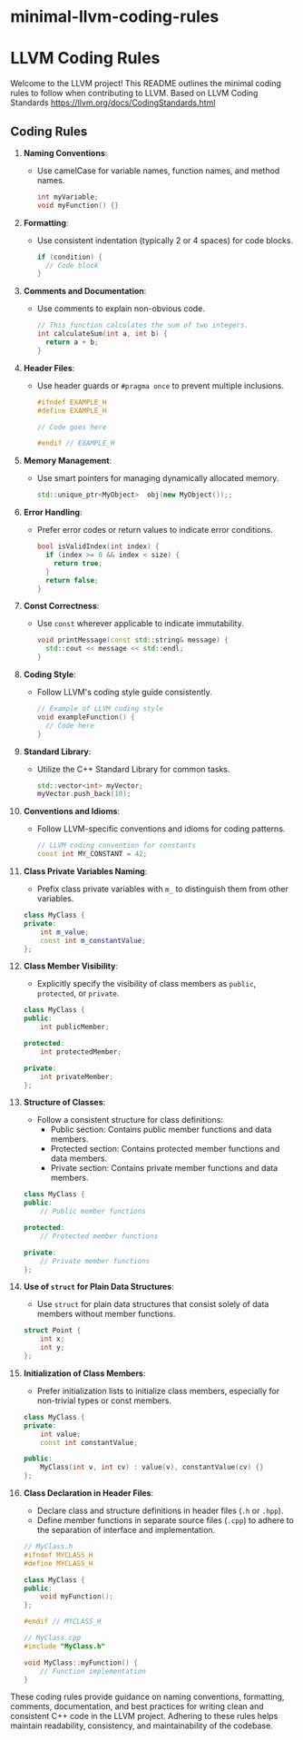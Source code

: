 # minimal-llvm-coding-rules
# LLVM Coding Rules

Welcome to the LLVM project! This README outlines the minimal coding rules to follow when contributing to LLVM.
Based on LLVM Coding Standards https://llvm.org/docs/CodingStandards.html

## Coding Rules

1. **Naming Conventions**:
   - Use camelCase for variable names, function names, and method names.
     ```cpp
     int myVariable;
     void myFunction() {}
     ```

2. **Formatting**:
   - Use consistent indentation (typically 2 or 4 spaces) for code blocks.
     ```cpp
     if (condition) {
       // Code block
     }
     ```

3. **Comments and Documentation**:
   - Use comments to explain non-obvious code.
     ```cpp
     // This function calculates the sum of two integers.
     int calculateSum(int a, int b) {
       return a + b;
     }
     ```

4. **Header Files**:
   - Use header guards or `#pragma once` to prevent multiple inclusions.
     ```cpp
     #ifndef EXAMPLE_H
     #define EXAMPLE_H

     // Code goes here

     #endif // EXAMPLE_H
     ```

5. **Memory Management**:
   - Use smart pointers for managing dynamically allocated memory.
     ```cpp
     std::unique_ptr<MyObject>  obj(new MyObject());;
     ```

6. **Error Handling**:
   - Prefer error codes or return values to indicate error conditions.
     ```cpp
     bool isValidIndex(int index) {
       if (index >= 0 && index < size) {
         return true;
       }
       return false;
     }
     ```

7. **Const Correctness**:
   - Use `const` wherever applicable to indicate immutability.
     ```cpp
     void printMessage(const std::string& message) {
       std::cout << message << std::endl;
     }
     ```

8. **Coding Style**:
   - Follow LLVM's coding style guide consistently.
     ```cpp
     // Example of LLVM coding style
     void exampleFunction() {
       // Code here
     }
     ```

9. **Standard Library**:
   - Utilize the C++ Standard Library for common tasks.
     ```cpp
     std::vector<int> myVector;
     myVector.push_back(10);
     ```

10. **Conventions and Idioms**:
    - Follow LLVM-specific conventions and idioms for coding patterns.
      ```cpp
      // LLVM coding convention for constants
      const int MY_CONSTANT = 42;
      ```

11. **Class Private Variables Naming**:
    - Prefix class private variables with `m_` to distinguish them from other variables.
    ```cpp
    class MyClass {
    private:
        int m_value;
        const int m_constantValue;
    };
    ```

12. **Class Member Visibility**:
    - Explicitly specify the visibility of class members as `public`, `protected`, or `private`.
    ```cpp
    class MyClass {
    public:
        int publicMember;

    protected:
        int protectedMember;

    private:
        int privateMember;
    };
    ```

13. **Structure of Classes**:
    - Follow a consistent structure for class definitions:
      - Public section: Contains public member functions and data members.
      - Protected section: Contains protected member functions and data members.
      - Private section: Contains private member functions and data members.
    ```cpp
    class MyClass {
    public:
        // Public member functions

    protected:
        // Protected member functions

    private:
        // Private member functions
    };
    ```

14. **Use of `struct` for Plain Data Structures**:
    - Use `struct` for plain data structures that consist solely of data members without member functions.
    ```cpp
    struct Point {
        int x;
        int y;
    };
    ```

15. **Initialization of Class Members**:
    - Prefer initialization lists to initialize class members, especially for non-trivial types or const members.
    ```cpp
    class MyClass {
    private:
        int value;
        const int constantValue;

    public:
        MyClass(int v, int cv) : value(v), constantValue(cv) {}
    };
    ```

16. **Class Declaration in Header Files**:
    - Declare class and structure definitions in header files (`.h` or `.hpp`).
    - Define member functions in separate source files (`.cpp`) to adhere to the separation of interface and implementation.
    ```cpp
    // MyClass.h
    #ifndef MYCLASS_H
    #define MYCLASS_H

    class MyClass {
    public:
        void myFunction();
    };

    #endif // MYCLASS_H
    ```

    ```cpp
    // MyClass.cpp
    #include "MyClass.h"

    void MyClass::myFunction() {
        // Function implementation
    }
    ```

These coding rules provide guidance on naming conventions, formatting, comments, documentation, and best practices for writing clean and consistent C++ code in the LLVM project. Adhering to these rules helps maintain readability, consistency, and maintainability of the codebase.
